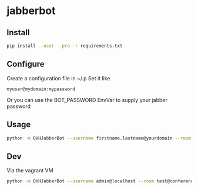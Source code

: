 # jabberbot

## Install

``` bash
pip install --user --pre -r requirements.txt
```

## Configure

Create a configuration file in ~/.p
Set it like
```
myuser@mydomain:mypassword
```
Or you can use the BOT_PASSWORD EnvVar to supply your jabber password

## Usage

``` bash
python -m OVHJabberBot --username firstname.lastname@yourdomain --room room@conference --mongoUser boulanger --mongoPass --...
```


## Dev
Via the vagrant VM
``` bash
python -m OVHJabberBot --username admin@localhost --room test@conference.localhost --mongoUrl localhost/boulanger
```
